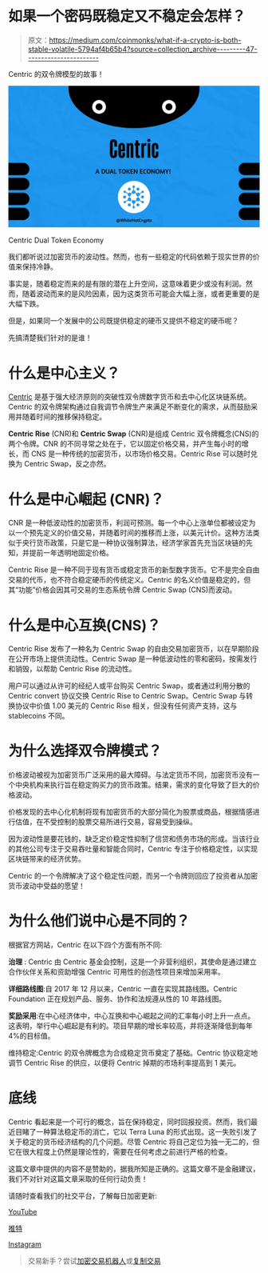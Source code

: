 # 如果一个密码既稳定又不稳定会怎样？

> 原文：<https://medium.com/coinmonks/what-if-a-crypto-is-both-stable-volatile-5794af4b65b4?source=collection_archive---------47----------------------->

Centric 的双令牌模型的故事！

![](img/ceb62bf89039dac128655e0b4d0a56b6.png)

Centric Dual Token Economy

我们都听说过加密货币的波动性。然而，也有一些稳定的代码依赖于现实世界的价值来保持冷静。

事实是，随着稳定而来的是有限的潜在上升空间，这意味着更少或没有利润。然而，随着波动而来的是风险因素，因为这类货币可能会大幅上涨，或者更重要的是大幅下跌。

但是，如果同一个发展中的公司既提供稳定的硬币又提供不稳定的硬币呢？

先搞清楚我们针对的是谁！

# **什么是中心主义？**

[Centric](https://www.centric.com/) 是基于强大经济原则的突破性双令牌数字货币和去中心化区块链系统。Centric 的双令牌架构通过自我调节令牌生产来满足不断变化的需求，从而鼓励采用并随着时间的推移保持稳定。

**Centric Rise** (CNR)和 **Centric Swap** (CNR)是组成 Centric 双令牌概念(CNS)的两个令牌。CNR 的不同寻常之处在于，它以固定价格交易，并产生每小时的增长，而 CNS 是一种传统的加密货币，以市场价格交易。Centric Rise 可以随时兑换为 Centric Swap，反之亦然。

# **什么是中心崛起** (CNR)？

CNR 是一种低波动性的加密货币，利润可预测。每一个中心上涨单位都被设定为以一个预先定义的价值交易，并随着时间的推移而上涨，以美元计价。这种方法类似于央行货币政策，只是它是一种协议强制算法，经济学家首先充当区块链的先知，并提前一年透明地固定价格。

Centric Rise 是一种不同于现有货币或稳定货币的新型数字货币。它不是完全自由交易的代币，也不符合稳定硬币的传统定义。Centric 的名义价值是稳定的，但其“功能”价格会因其可交易的生态系统令牌 Centric Swap (CNS)而波动。

# 什么是中心互换(CNS)？

Centric Rise 发布了一种名为 Centric Swap 的自由交易加密货币，以在早期阶段在公开市场上提供流动性。Centric Swap 是一种低波动性的零和密码，按需发行和销毁，以帮助 Centric Rise 的流动性。

用户可以通过从许可的经纪人或平台购买 Centric Swap，或者通过利用分散的 Centric convert 协议交换 Centric Rise to Centric Swap。Centric Swap 与转换协议中价值 1.00 美元的 Centric Rise 相关，但没有任何资产支持，这与 stablecoins 不同。

# 为什么选择双令牌模式？

价格波动被视为加密货币广泛采用的最大障碍。与法定货币不同，加密货币没有一个中央机构来执行旨在稳定购买力的货币政策。结果，需求的变化导致了巨大的价格波动。

价格发现的去中心化机制将现有加密货币的大部分简化为股票或商品，根据情感进行估值，在不受控制的股票交易所进行交易，容易受到操纵。

因为波动性是要花钱的，缺乏定价稳定性抑制了信贷和债务市场的形成。当该行业的其他公司专注于交易吞吐量和智能合同时，Centric 专注于价格稳定性，以实现区块链带来的经济优势。

Centric 的一个令牌解决了这个稳定性问题，而另一个令牌则回应了投资者从加密货币波动中受益的愿望！

# 为什么他们说中心是不同的？

根据官方网站，Centric 在以下四个方面有所不同:

**治理** : Centric 由 Centric 基金会控制，这是一个非营利组织，其使命是通过建立合作伙伴关系和资助增强 Centric 可用性的创造性项目来增加采用率。

**详细路线图**:自 2017 年 12 月以来，Centric 一直在实现其路线图。Centric Foundation 正在规划产品、服务、协作和法规遵从性的 10 年路线图。

**奖励采用**:在中心经济体中，中心互换和中心崛起之间的汇率每小时上升一点点。这表明，举行中心崛起是有利的。项目早期的增长率较高，并将逐渐降低到每年 4%的目标值。

维持稳定:Centric 的双令牌概念为合成稳定货币奠定了基础。Centric 协议稳定地调节 Centric Rise 的供应，以便将 Centric 掉期的市场利率提高到 1 美元。

# 底线

Centric 看起来是一个可行的概念，旨在保持稳定，同时回报投资。然而，我们最近目睹了一种算法稳定币的消亡，它以 Terra Luna 的形式出现。这一失败引发了关于稳定的货币经济结构的几个问题。尽管 Centric 将自己定位为独一无二的，但它在很大程度上仍然是理论性的，需要在任何考虑之前进行严格的检查。

这篇文章中提供的内容不是赞助的，据我所知是正确的。这篇文章不是金融建议，我们不对针对这篇文章采取的任何行动负责！

请随时查看我们的社交平台，了解每日加密更新:

[YouTube](https://www.youtube.com/channel/UCjfinzatswbVaRd89zn5kJQ/featured)

[推特](https://twitter.com/whitehatcrypto)

[Instagram](https://instagram.com/white.hatcrypto?igshid=YmMyMTA2M2Y=)

> 交易新手？尝试[加密交易机器人](/coinmonks/crypto-trading-bot-c2ffce8acb2a)或[复制交易](/coinmonks/top-10-crypto-copy-trading-platforms-for-beginners-d0c37c7d698c)